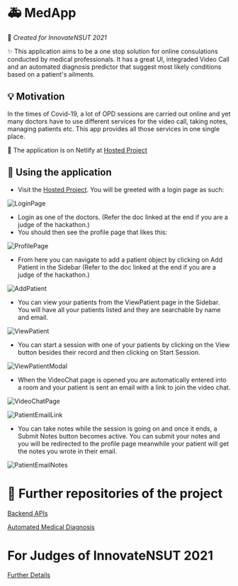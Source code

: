 # 🚑 MedApp

🚨 _Created for InnovateNSUT 2021_

✨ This application aims to be a one stop solution for online consulations conducted by medical professionals. It has a great UI, integraded Video Call and an automated diagnosis predictor that suggest most likely conditions based on a patient's ailments.

## 💡 Motivation

In the times of Covid-19, a lot of OPD sessions are carried out online and yet many doctors have to use different services for the video call, taking notes, managing patients etc. This app provides all those services in one single place.

🚀 The application is on Netlify at [Hosted Project](https://med-app-nsut.netlify.app/)

## 🚚 Using the application

-  Visit the [Hosted Project](https://med-app-nsut.netlify.app/). You will be greeted with a login page as such:

![LoginPage](/src/assets/img/readme/login.png)

-  Login as one of the doctors. (Refer the doc linked at the end if you are a judge of the hackathon.)
-  You should then see the profile page that likes this:

![ProfilePage](/src/assets/img/readme/profile.png)

-  From here you can navigate to add a patient object by clicking on Add Patient in the Sidebar (Refer to the doc linked at the end if you are a judge of the hackathon.)

![AddPatient](/src/assets/img/readme/addPatient.png)

-  You can view your patients from the ViewPatient page in the Sidebar. You will have all your patients listed and they are searchable by name and email.

![ViewPatient](/src/assets/img/readme/viewPatient.png)

-  You can start a session with one of your patients by clicking on the View button besides their record and then clicking on Start Session.

![ViewPatientModal](/src/assets/img/readme/indPatient.png)

-  When the VideoChat page is opened you are automatically entered into a room and your patient is sent an email with a link to join the video chat.

![VideoChatPage](/src/assets/img/readme/video.jpg)

![PatientEmailLink](/src/assets/img/readme/joinLink.jpg)

-  You can take notes while the session is going on and once it ends, a Submit Notes button becomes active. You can submit your notes and you will be redirected to the profile page meanwhile your patient will get the notes you wrote in their email.

![PatientEmailNotes](/src/assets/img/readme/notes.jpg)

# 📝 Further repositories of the project

[Backend APIs](https://github.com/Abhishek-7139/MedAppAPI)

[Automated Medical Diagnosis](https://github.com/TheGupta2012/backend-MedicalDiagnosis)

# For Judges of InnovateNSUT 2021

[Further Details]()
